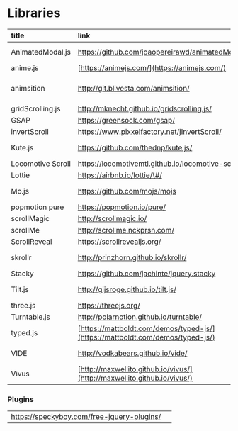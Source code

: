 # Libraries

| title | link | description |
| :--- | :--- | :--- |
| AnimatedModal.js | https://github.com/joaopereirawd/animatedModal.js | modal animation |
| anime.js | [https://animejs.com/](https://animejs.com/) | animation |
| animsition | http://git.blivesta.com/animsition/ | animated page transitions |
| gridScrolling.js | http://mknecht.github.io/gridscrolling.js/ | grid scroll |
| GSAP | https://greensock.com/gsap/ | animation |
| invertScroll | https://www.pixxelfactory.net/jInvertScroll/ | invert scroll |
| Kute.js | https://github.com/thednp/kute.js/ | animation engine |
| Locomotive Scroll | https://locomotivemtl.github.io/locomotive-scroll/ | scroll |
| Lottie | https://airbnb.io/lottie/\#/ | animation |
| Mo.js | https://github.com/mojs/mojs | motion graphics |
| popmotion pure | https://popmotion.io/pure/ | animation |
| scrollMagic | http://scrollmagic.io/ | scroll |
| scrollMe | http://scrollme.nckprsn.com/ | scroll |
| ScrollReveal | https://scrollrevealjs.org/ | scroll |
| skrollr | http://prinzhorn.github.io/skrollr/ | parallax scrolling |
| Stacky | https://github.com/jachinte/jquery.stacky | panels |
| Tilt.js | http://gijsroge.github.io/tilt.js/ | hover tilt effects |
| three.js | https://threejs.org/ | 3d animation |
| Turntable.js | http://polarnotion.github.io/turntable/ | slider |
| typed.js | [https://mattboldt.com/demos/typed-js/](https://mattboldt.com/demos/typed-js/) |  |
| VIDE | http://vodkabears.github.io/vide/ | video backgrounds |
| Vivus | [http://maxwellito.github.io/vivus/](http://maxwellito.github.io/vivus/) | svg animations |

### Plugins

|  |  |
| :--- | :--- |
| https://speckyboy.com/free-jquery-plugins/ |  |

